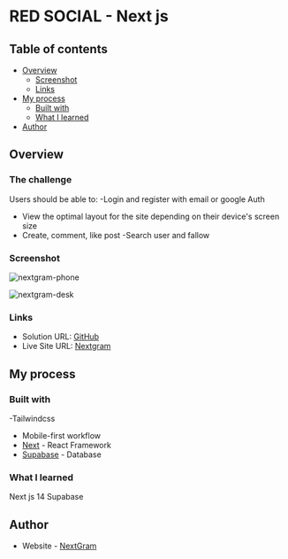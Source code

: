 # RED SOCIAL - Next js

## Table of contents

- [Overview](#overview)
  - [Screenshot](#screenshot)
  - [Links](#links)
- [My process](#my-process)
  - [Built with](#built-with)
  - [What I learned](#what-i-learned)
- [Author](#author)

## Overview

### The challenge

Users should be able to:
-Login and register with email or google Auth
- View the optimal layout for the site depending on their device's screen size
- Create, comment, like post
-Search user and fallow 

### Screenshot
![nextgram-phone](https://github.com/user-attachments/assets/00d720e9-ba44-4091-bd69-369629e4743e)

![nextgram-desk](https://github.com/user-attachments/assets/cfbe8f3f-d053-408b-8a97-352091bcee11)


### Links

- Solution URL: [GitHub](https://github.com/psierra-dev/red-social)
- Live Site URL: [Nextgram](https://red-social-sigma.vercel.app/)

## My process

### Built with

-Tailwindcss
- Mobile-first workflow
- [Next](https://nextjs.org/) - React Framework
- [Supabase](https://supabase.com/) - Database

### What I learned

Next js 14
Supabase

## Author

- Website - [NextGram](https://red-social-sigma.vercel.app/)
